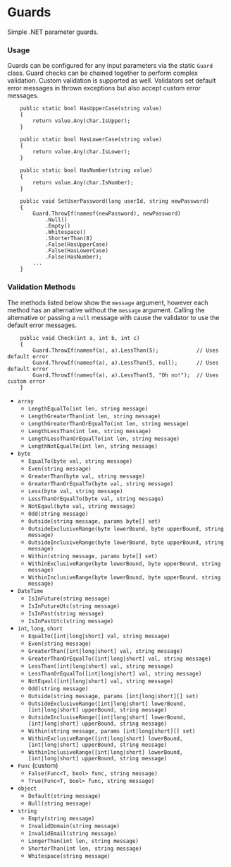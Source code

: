 # Guards

Simple .NET parameter guards.

### Usage

Guards can be configured for any input parameters via the static `Guard` class.
Guard checks can be chained together to perform complex validation. Custom
validation is supported as well. Validators set default error messages in thrown
exceptions but also accept custom error messages.

```#csharp
    public static bool HasUpperCase(string value)
    {
        return value.Any(char.IsUpper);
    }

    public static bool HasLowerCase(string value)
    {
        return value.Any(char.IsLower);
    }

    public static bool HasNumber(string value)
    {
        return value.Any(char.IsNumber);
    }

    public void SetUserPassword(long userId, string newPassword)
    {
        Guard.ThrowIf(nameof(newPassword), newPassword)
            .Null()
            .Empty()
            .Whitespace()
            .ShorterThan(8)
            .False(HasUpperCase)
            .False(HasLowerCase)
            .False(HasNumber);
        ...
    }
```

### Validation Methods

The methods listed below show the `message` argument, however each method
has an alternative without the `message` argument. Calling the alternative or
passing a `null` message with cause the validator to use the default error
messages.  

```#csharp
    public void Check(int a, int b, int c)
    {
        Guard.ThrowIf(nameof(a), a).LessThan(5);            // Uses default error
        Guard.ThrowIf(nameof(a), a).LessThan(5, null);      // Uses default error
        Guard.ThrowIf(nameof(a), a).LessThan(5, "Oh no!");  // Uses custom error
    }
```

- `array`
  - `LengthEqualTo(int len, string message)`
  - `LengthGreaterThan(int len, string message)`
  - `LengthGreaterThanOrEqualTo(int len, string message)`
  - `LengthLessThan(int len, string message)`
  - `LengthLessThanOrEqualTo(int len, string message)`
  - `LengthNotEqualTo(int len, string message)`
- `byte`
  - `EqualTo(byte val, string message)`
  - `Even(string message)`
  - `GreaterThan(byte val, string message)`
  - `GreaterThanOrEqualTo(byte val, string message)`
  - `Less(byte val, string message)`
  - `LessThanOrEqualTo(byte val, string message)`
  - `NotEqaul(byte val, string message)`
  - `Odd(string message)`
  - `Outside(string message, params byte[] set)`
  - `OutsideExclusiveRange(byte lowerBound, byte upperBound, string message)`
  - `OutsideInclusiveRange(byte lowerBound, byte upperBound, string message)`
  - `Within(string message, params byte[] set)`
  - `WithinExclusiveRange(byte lowerBound, byte upperBound, string message)`
  - `WithinInclusiveRange(byte lowerBound, byte upperBound, string message)`
- `DateTime`
  - `IsInFuture(string message)`
  - `IsInFutureUtc(string message)`
  - `IsInPast(string message)`
  - `IsInPastUtc(string message)`
- `int`, `long`, `short`
  - `EqualTo([int|long|short] val, string message)`
  - `Even(string message)`
  - `GreaterThan([int|long|short] val, string message)`
  - `GreaterThanOrEqualTo([int|long|short] val, string message)`
  - `LessThan([int|long|short] val, string message)`
  - `LessThanOrEqualTo([int|long|short] val, string message)`
  - `NotEqaul([int|long|short] val, string message)`
  - `Odd(string message)`
  - `Outside(string message, params [int|long|short][] set)`
  - `OutsideExclusiveRange([int|long|short] lowerBound, [int|long|short] upperBound, string message)`
  - `OutsideInclusiveRange([int|long|short] lowerBound, [int|long|short] upperBound, string message)`
  - `Within(string message, params [int|long|short][] set)`
  - `WithinExclusiveRange([int|long|short] lowerBound, [int|long|short] upperBound, string message)`
  - `WithinInclusiveRange([int|long|short] lowerBound, [int|long|short] upperBound, string message)`
- `Func` (custom)
  - `False(Func<T, bool> func, string message)`
  - `True(Func<T, bool> func, string message)`
- `object`
  - `Default(string message)`
  - `Null(string message)`
- `string`
  - `Empty(string message)`
  - `InvalidDomain(string message)`
  - `InvalidEmail(string message)`
  - `LongerThan(int len, string message)`
  - `ShorterThan(int len, string message)`
  - `Whitespace(string message)`

